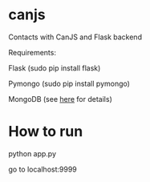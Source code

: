 canjs
=====

Contacts with CanJS and Flask backend

Requirements:

Flask (sudo pip install flask)

Pymongo (sudo pip install pymongo)
  
MongoDB (see [here](https://www.digitalocean.com/community/tutorials/how-to-install-mongodb-on-ubuntu-12-04) for details)
  
How to run
=====
python app.py

go to localhost:9999